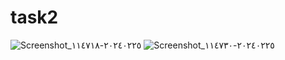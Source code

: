 # task2

![Screenshot_٢٠٢٤٠٢٢٥-١١٤٧١٨](https://github.com/IslamAli11/task2/assets/84982341/b7033680-45ea-462e-a632-6269afd890c8)
![Screenshot_٢٠٢٤٠٢٢٥-١١٤٧٣٠](https://github.com/IslamAli11/task2/assets/84982341/0af759c3-4aa0-4d5c-8353-aac7c21eb3a4)
